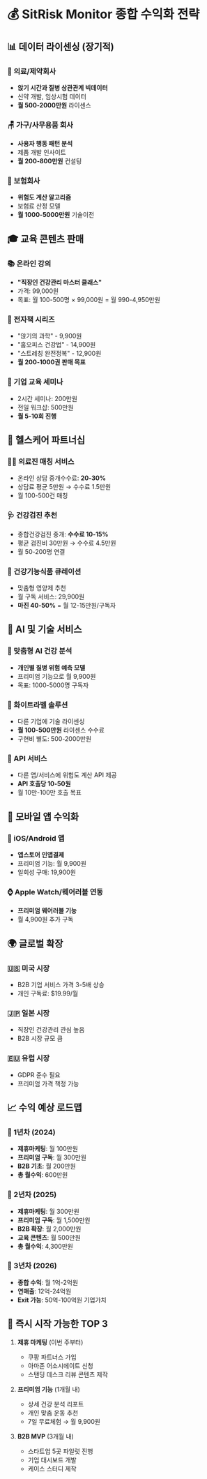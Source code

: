 # 💰 SitRisk Monitor 종합 수익화 전략

## 📊 데이터 라이센싱 (장기적)

### 🏥 의료/제약회사
- **앉기 시간과 질병 상관관계 빅데이터**
- 신약 개발, 임상시험 데이터
- **월 500-2000만원** 라이센스

### 🪑 가구/사무용품 회사
- **사용자 행동 패턴 분석**
- 제품 개발 인사이트
- **월 200-800만원** 컨설팅

### 🏢 보험회사
- **위험도 계산 알고리즘**
- 보험료 산정 모델
- **월 1000-5000만원** 기술이전

## 🎓 교육 콘텐츠 판매

### 📚 온라인 강의
- **"직장인 건강관리 마스터 클래스"**
- 가격: 99,000원
- 목표: 월 100-500명 × 99,000원 = 월 990-4,950만원

### 📖 전자책 시리즈
- "앉기의 과학" - 9,900원
- "홈오피스 건강법" - 14,900원  
- "스트레칭 완전정복" - 12,900원
- **월 200-1000권 판매 목표**

### 🎯 기업 교육 세미나
- 2시간 세미나: 200만원
- 전일 워크샵: 500만원
- **월 5-10회 진행**

## 🏥 헬스케어 파트너십

### 👨‍⚕️ 의료진 매칭 서비스
- 온라인 상담 중개수수료: **20-30%**
- 상담료 평균 5만원 → 수수료 1.5만원
- 월 100-500건 매칭

### 🩺 건강검진 추천
- 종합건강검진 중개: **수수료 10-15%**
- 평균 검진비 30만원 → 수수료 4.5만원
- 월 50-200명 연결

### 💊 건강기능식품 큐레이션
- 맞춤형 영양제 추천
- 월 구독 서비스: 29,900원
- **마진 40-50%** = 월 12-15만원/구독자

## 🤖 AI 및 기술 서비스

### 🔬 맞춤형 AI 건강 분석
- **개인별 질병 위험 예측 모델**
- 프리미엄 기능으로 월 9,900원
- 목표: 1000-5000명 구독자

### 📱 화이트라벨 솔루션
- 다른 기업에 기술 라이센싱
- **월 100-500만원** 라이센스 수수료
- 구현비 별도: 500-2000만원

### 🔗 API 서비스
- 다른 앱/서비스에 위험도 계산 API 제공
- **API 호출당 10-50원**
- 월 10만-100만 호출 목표

## 📱 모바일 앱 수익화

### 🍎 iOS/Android 앱
- **앱스토어 인앱결제**
- 프리미엄 기능: 월 9,900원
- 일회성 구매: 19,900원

### ⌚ Apple Watch/웨어러블 연동
- **프리미엄 웨어러블 기능**
- 월 4,900원 추가 구독

## 🌍 글로벌 확장

### 🇺🇸 미국 시장
- B2B 기업 서비스 가격 3-5배 상승
- 개인 구독료: $19.99/월

### 🇯🇵 일본 시장  
- 직장인 건강관리 관심 높음
- B2B 시장 규모 큼

### 🇪🇺 유럽 시장
- GDPR 준수 필요
- 프리미엄 가격 책정 가능

## 📈 수익 예상 로드맵

### 📅 1년차 (2024)
- **제휴마케팅**: 월 100만원
- **프리미엄 구독**: 월 300만원  
- **B2B 기초**: 월 200만원
- **총 월수익**: 600만원

### 📅 2년차 (2025)
- **제휴마케팅**: 월 300만원
- **프리미엄 구독**: 월 1,500만원
- **B2B 확장**: 월 2,000만원
- **교육 콘텐츠**: 월 500만원
- **총 월수익**: 4,300만원

### 📅 3년차 (2026)
- **종합 수익**: 월 1억-2억원
- **연매출**: 12억-24억원
- **Exit 가능**: 50억-100억원 기업가치

## 🎯 즉시 시작 가능한 TOP 3

1. **제휴 마케팅** (이번 주부터)
   - 쿠팡 파트너스 가입
   - 아마존 어소시에이트 신청
   - 스탠딩 데스크 리뷰 콘텐츠 제작

2. **프리미엄 기능** (1개월 내)
   - 상세 건강 분석 리포트
   - 개인 맞춤 운동 추천
   - 7일 무료체험 → 월 9,900원

3. **B2B MVP** (3개월 내)
   - 스타트업 5곳 파일럿 진행
   - 기업 대시보드 개발
   - 케이스 스터디 제작 